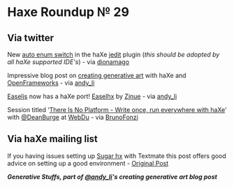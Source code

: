 [_template]: roundup.html
# Haxe Roundup № 29

## Via twitter
New [auto enum switch][link 1] in the haXe [jedit][link 2] plugin (*this should be adopted by all haXe supported IDE's*) - via [dionamago][link 3]

Impressive blog post on [creating generative art][link 4] with haXe and [OpenFrameworks][link 5] - via [andy_li][link 6]

[Easeljs][link 7] now has a haXe port! [Easelhx][link 8] by [Zjnue][link 9] - via [andy_li][link 10]

Session titled ‘[There Is No Platform - Write once, run everywhere with haXe][link 11]' with [@DeanBurge][link 12] at [WebDu][link 13] - via [BrunoFonzi][link 14]

## Via haXe mailing list
If you having issues setting up [Sugar hx][link 15] with Textmate this post offers good advice on setting up a good environment - [Original Post][link 16]

*__Generative Stuffs, part of [@andy_li][link 17]'s creating generative art blog post__*

<p>
<object width="460" height="283">
<param name="movie" value="http://www.youtube.com/v/EnfWcKPo8xc?fs=1&amp;hl=en_GB&amp;rel=0&amp;hd=1"><param name="allowFullScreen" value="true"><param name="allowscriptaccess" value="always"><embed src="http://www.youtube.com/v/EnfWcKPo8xc?fs=1&amp;hl=en_GB&amp;rel=0&amp;hd=1" type="application/x-shockwave-flash" allowscriptaccess="always" allowfullscreen="true" width="460" height="283"></embed></object>
</p>

[link 1]: http://dionamago.net/?p=416 "enum auto switch - dionamago.net"
[link 2]: http://jedit.org/ "jedit.org"
[link 3]: http://www.twitter.com/dionamago "@dionamago"
[link 4]: http://blog.onthewings.net/2011/01/15/creating-generative-art-in-haxe-and-openframeworks/ "Creating generative art in haXe and OpenFrameworks - OnTheWings.net"
[link 5]: http://www.openframeworks.cc/ "OpenFrameworks.cc"
[link 6]: http://www.twitter.com/andy_li "@andy_li"
[link 7]: http://easeljs.com/ "Easeljs.com"
[link 8]: https://github.com/zjnue/easelhx "Easelhx - github"
[link 9]: https://github.com/zjnue "Zjnue github page"
[link 10]: http://www.twitter.com/andy_li "@andy_li"
[link 11]: http://www.webdu.com.au/session/there-is-no-platform-write-once-run-everywhere-with-haxe "There Is No Platform - Write once, run everywhere with haXe - Session with Dean Burge at Webdu.com.au"
[link 12]: http://www.twitter.com/DeanBurge "@DeanBurge"
[link 13]: http://www.webdu.com.au/ "WebDu 2011"
[link 14]: http://www.twitter.com/BrunoFonzi "@BrunoFonzi"
[link 15]: http://haxe.org/com/ide/textmate/sugar_hx_textmate "Sugar hx - haXe Documentation"
[link 16]: http://haxe.1354130.n2.nabble.com/anyone-using-Sugar-hx-Textmate-td5936130.html "Having issues setting up Sugar hx with Textmate - haXe Mailing List"
[link 17]: http://www.twitter.com/andy_li "@andy_li"

